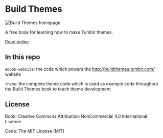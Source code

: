 # Build Themes

![Build Themes homepage](https://cloud.githubusercontent.com/assets/816965/10529981/897d53a2-73ee-11e5-9ae8-75427a56a1fc.png)

A free book for learning how to make Tumblr themes.

[Read online](http://buildthemes.tumblr.com/)

## In this repo

`ebook-website`: the code which powers the http://buildthemes.tumblr.com/ website

`theme`: the complete theme code which is used as example code throughout the Build Themes book to teach theme development

## License

Book: Creative Commons Attribution-NonCommercial 4.0 International License

Code: The MIT License (MIT)
